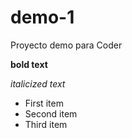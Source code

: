 # demo-1
Proyecto demo para Coder

**bold text**

*italicized text*
  
- First item
- Second item
- Third item
